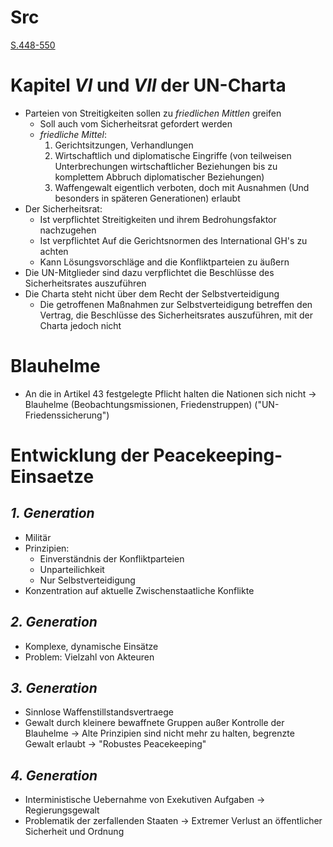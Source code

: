 
Src
===
[S.448-550](https://www.ccbuchner.de/_files_media/livebook/5782/)


Kapitel $VI$ und $VII$ der UN-Charta
===
- Parteien von Streitigkeiten sollen zu *friedlichen Mittlen* greifen
	- Soll auch vom Sicherheitsrat gefordert werden
	- *friedliche Mittel*:
		1. Gerichtsitzungen, Verhandlungen
		2. Wirtschaftlich und diplomatische Eingriffe (von teilweisen Unterbrechungen wirtschaftlicher Beziehungen bis zu komplettem Abbruch diplomatischer Beziehungen)
		3. Waffengewalt eigentlich verboten, doch mit Ausnahmen (Und besonders in späteren Generationen) erlaubt
- Der Sicherheitsrat:
	- Ist verpflichtet Streitigkeiten und ihrem Bedrohungsfaktor nachzugehen
	- Ist verpflichtet Auf die Gerichtsnormen des International GH's zu achten
	- Kann Lösungsvorschläge and die Konfliktparteien zu äußern
- Die UN-Mitglieder sind dazu verpflichtet die Beschlüsse des Sicherheitsrates auszuführen
- Die Charta steht nicht über dem Recht der Selbstverteidigung
	- Die getroffenen Maßnahmen zur Selbstverteidigung betreffen den Vertrag, die Beschlüsse des Sicherheitsrates auszuführen, mit der Charta jedoch nicht 


Blauhelme
===
- An die in Artikel 43 festgelegte Pflicht halten die Nationen sich nicht
	-> Blauhelme (Beobachtungsmissionen, Friedenstruppen)
	("UN-Friedenssicherung") 


Entwicklung der Peacekeeping-Einsaetze
===

_1. Generation_
---
- Militär
- Prinzipien:
	- Einverständnis der Konfliktparteien
	- Unparteilichkeit
	- Nur Selbstverteidigung
- Konzentration auf aktuelle Zwischenstaatliche Konflikte

_2. Generation_
---
- Komplexe, dynamische Einsätze
- Problem: Vielzahl von Akteuren

_3. Generation_
---
- Sinnlose Waffenstillstandsvertraege
- Gewalt durch kleinere bewaffnete Gruppen außer Kontrolle der Blauhelme
	-> Alte Prinzipien sind nicht mehr zu halten, begrenzte Gewalt erlaubt
	-> "Robustes Peacekeeping"

_4. Generation_
---
- Interministische Uebernahme von Exekutiven Aufgaben
	-> Regierungsgewalt
 - Problematik der zerfallenden Staaten
	 -> Extremer Verlust an öffentlicher Sicherheit und Ordnung
